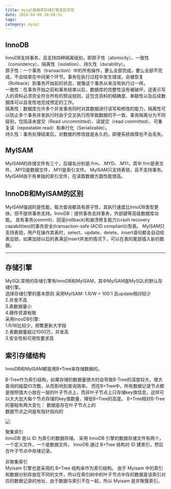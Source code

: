 ```yaml
---
title: mysql数据库存储引擎底层实现
date: 2019-04-09 18:08:51
tags:
category: mysql
---
```




## InnoDB

InnoDB支持事务，且支持四种隔离级别，即原子性（atomicity）、一致性（consistency）、隔离性（isolation）、持久性（durability）。  
原子性：一个事务（transaction）中的所有操作，要么全部完成，要么全部不完成，不会结束在中间某个环节。事务在执行过程中发生错误，会被恢复（Rollback）到事务开始前的状态，就像这个事务从来没有执行过一样。  
一致性：在事务开始之前和事务结束以后，数据库的完整性没有被破坏。这表示写入的资料必须完全符合所有的预设规则，这包含资料的精确度、串联性以及后续数据库可以自发性地完成预定的工作。  
隔离性：数据库允许多个并发事务同时对其数据进行读写和修改的能力，隔离性可以防止多个事务并发执行时由于交叉执行而导致数据的不一致。事务隔离分为不同级别，包括读未提交（Read uncommitted）、读提交（read committed）、可重复读（repeatable read）和串行化（Serializable）。    
持久性：事务处理结束后，对数据的修改就是永久的，即便系统故障也不会丢失。

## MyISAM
MyISAM的存储文件有三个，后缀名分别是.frm、.MYD、.MYI，其中.frm是表文件，.MYD是数据文件，.MYI是索引文件。
MyISAM只支持表锁，且不支持事务。MyISAM由于有单独的索引文件，在读取数据方面性能很高。

## InnoDB和MyISAM的区别
MyISAM强调的是性能，每次查询都具有原子性，其执行速度比InnoDB类型更快，但不提供事务支持。InnoDB：提供事务支持事务，外部键等高级数据库功能。 具有事务(commit)、回滚(rollback)和崩溃修复能力(crash recovery capabilities)的事务安全(transaction-safe (ACID compliant))型表。
MyISAM只支持表锁，用户在操作其表时，select、update、delete、insert语句都会自动给表加锁，如果加锁以后的表满足insert并发的情况下，可以在表的尾部插入新的数据。

***
## 存储引擎
MySQL常用的存储引擎有InnoDB和MyISAM，其中MyISAM是MySQL的默认存储引擎。  
选择存储引擎的基本原则
采用MyISAM: 
1.R/W > 100:1 且update相对较少   
2.并发不高  
3.表数据量小      
4.硬件资源有限  
采用InooDB引擎:  
1.R/W比较少，频繁更新大字段  
2.表数据量超过1000万，并发高  
3.安全性和可用性要求高



## 索引存储结构
InnoDB和MyISAM都是用B+Tree来存储数据的。

B-Tree作为索引结构，如果存储的数据量很大时会导致B-Tree的深度较大，增大查询的磁盘IO次数，从而影响到查询效率。
而在B+Tree中，所有数据记录节点都是按照值大小放在一层的叶子节点上，而非叶子节点上只存储key值信息，这样可以大大加大每个节点存储的key值数量，降低B+Tree的高度。
B+Tree相对B-Tree的基础有两大变化：
数据是存在叶子节点上的  
数据节点之间是有指针指向的

![](/bplustree.png)


聚集索引  
InnoDB 是以 ID 为索引的数据存储。
采用 InnoDB 引擎的数据存储文件有两个，一个定义文件，一个是数据文件。
InnoDB 通过 B+Tree 结构对 ID 建索引，然后在叶子节点中存储记录。


非聚集索引  
Myisam 引擎也是采用的 B+Tree 结构来作为索引结构。
由于 Myisam 中的索引和数据分别存放在不同的文件，所以在索引树中的叶子节点中存的数据是该索引对应的数据记录的地址，由于数据与索引不在一起，所以 Myisam 是非聚簇索引。
